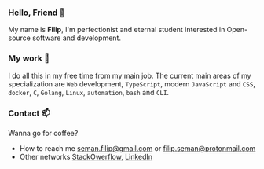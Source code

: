 ### Hello, Friend 👋

My name is **Filip**, I'm perfectionist and eternal student interested in
Open-source software and development.

### My work 🧗

I do all this in my free time from my main job. The current main areas of my
specialization are `Web` development, `TypeScript`, modern `JavaScript`
and `CSS`, `docker`, `C`, `Golang`, `Linux`, `automation`, `bash` and `CLI`.

### Contact 📫

Wanna go for coffee?

- How to reach me seman.filip@gmail.com or filip.seman@protonmail.com
- Other networks [StackOwerflow], [LinkedIn]

[StackOwerflow]: https://stackoverflow.com/users/4396730
[LinkedIn]: https://www.linkedin.com/in/filipseman
